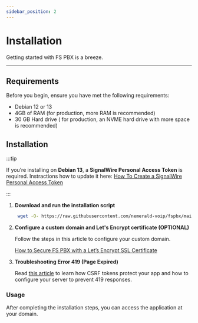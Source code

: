 ```yaml
---
sidebar_position: 2
---
```


# Installation

Getting started with FS PBX is a breeze.

* * * * *

## Requirements

Before you begin, ensure you have met the following requirements:

- Debian 12 or 13
- 4GB of RAM (for production, more RAM is recommended)
- 30 GB Hard drive ( for production, an NVME hard drive with more space is recommended)

## Installation

:::tip

If you’re installing on **Debian 13**, a **SignalWire Personal Access Token** is required. Instractions how to update it here: [How To Create a SignalWire Personal Access Token](additional-information/signalwire-token.md)

:::

1. **Download and run the installation script**

   ```bash
    wget -O- https://raw.githubusercontent.com/nemerald-voip/fspbx/main/install/install-fspbx.sh | bash
   ```

2. **Configure a custom domain and Let's Encrypt certificate (OPTIONAL)**

    Follow the steps in this article to configure your custom domain.
   
    [How to Secure FS PBX with a Let’s Encrypt SSL Certificate](configuration/web-server/lets-encrypt-certificate.md)

3. **Troubleshooting Error 419 (Page Expired)**

    Read [this article](troubleshooting/error-419.md) to learn how CSRF tokens protect your app and how to configure your server to prevent 419 responses.
   
### Usage
After completing the installation steps, you can access the application at your domain.
